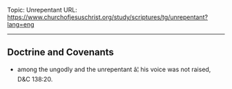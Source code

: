 Topic: Unrepentant
URL: https://www.churchofjesuschrist.org/study/scriptures/tg/unrepentant?lang=eng

---

## Doctrine and Covenants

- among the ungodly and the unrepentant â¦ his voice was not raised, D&C 138:20.

